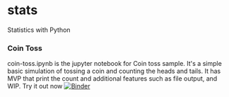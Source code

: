 # stats
Statistics with Python

### Coin Toss
coin-toss.ipynb is the jupyter notebook for Coin toss sample. It's a simple basic simulation of tossing a coin and counting the heads and tails. It has MVP that print the count and additional features such as file output, and WIP. Try it out now [![Binder](https://mybinder.org/badge_logo.svg)](https://mybinder.org/v2/gh/TheDanishDynamo/stats/master?filepath=coin-toss.ipynb)
